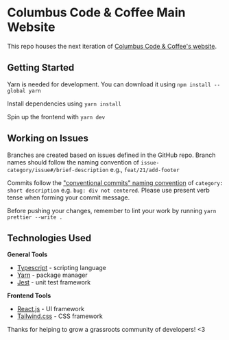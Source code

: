 # Columbus Code & Coffee Main Website

This repo houses the next iteration of [Columbus Code & Coffee's website](https://cbuscodeandcoffee.com/).

## Getting Started

Yarn is needed for development. You can download it using
`npm install --global yarn`

Install dependencies using
`yarn install`

Spin up the frontend with
`yarn dev`

## Working on Issues

Branches are created based on issues defined in the GitHub repo. Branch names should follow the naming convention of `issue-category/issue#/brief-description` e.g., `feat/21/add-footer`

Commits follow the ["conventional commits" naming convention](https://www.conventionalcommits.org/en/v1.0.0/) of `category: short description` e.g. `bug: div not centered`. Please use present verb tense when forming your commit message.

Before pushing your changes, remember to lint your work by running `yarn prettier --write .`

## Technologies Used

**General Tools**

- [Typescript](https://www.typescriptlang.org/) - scripting language
- [Yarn](https://yarnpkg.com/) - package manager
- [Jest](https://jestjs.io/) - unit test framework

**Frontend Tools**

- [React.js](https://reactjs.org/) - UI framework
- [Tailwind.css](https://tailwindcss.com/) - CSS framework

Thanks for helping to grow a grassroots community of developers! <3
